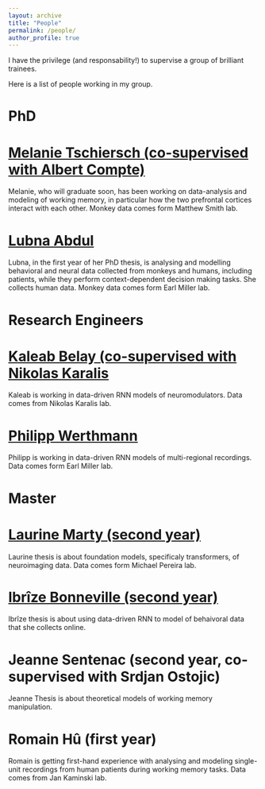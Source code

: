 ```yaml
---
layout: archive
title: "People"
permalink: /people/
author_profile: true
---
```



I have the privilege (and responsability!) to supervise a group of brilliant trainees.

Here is a list of people working in my group.

PhD
=====
[Melanie Tschiersch (co-supervised with Albert Compte)](https://braincircuitsbehavior.org/people-posts/melanie-tschiersch-hj27a)
=====
Melanie, who will graduate soon, has been working on data-analysis and modeling of working memory, in particular how the two prefrontal cortices interact with each other. Monkey data comes form Matthew Smith lab.

[Lubna Abdul](https://projects.learningplanetinstitute.org/projects/a-cross-species-approach-to-investigate-altern/summary)
=====
Lubna, in the first year of her PhD thesis, is analysing and modelling behavioral and neural data collected from monkeys and humans, including patients, while they perform context-dependent decision making tasks. She collects human data. Monkey data comes form Earl Miller lab.

Research Engineers
=====
[Kaleab Belay (co-supervised with Nikolas Karalis](https://scholar.google.com/citations?user=p5XB7SYAAAAJ&hl=en)
=====
Kaleab is working in data-driven RNN models of neuromodulators. Data comes from Nikolas Karalis lab.

[Philipp Werthmann](https://www.researchgate.net/profile/Philipp-Werthmann)
=====
Philipp is working in data-driven RNN models of multi-regional recordings. Data comes form Earl Miller lab.

Master
=====
[Laurine Marty (second year)](https://fr.linkedin.com/in/laurine-marty)
=====
Laurine thesis is about foundation models, specificaly transformers, of neuroimaging data. Data comes form Michael Pereira lab.

[Ibrîze Bonneville (second year)](https://fr.linkedin.com/in/ibr%C3%AEze-bonneville-993a37217)
=====
Ibrîze thesis is about using data-driven RNN to model of behaivoral data that she collects online.

Jeanne Sentenac (second year, co-supervised with Srdjan Ostojic)
=====
Jeanne Thesis is about theoretical models of working memory manipulation.

Romain Hû (first year)
=====
Romain is getting first-hand experience with analysing and modeling single-unit recordings from human patients during working memory tasks. Data comes from Jan Kaminski lab.

